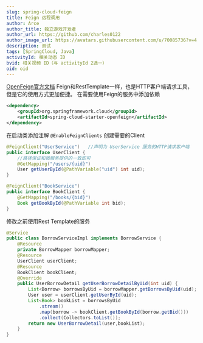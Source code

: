 ```yaml
---
slug: spring-cloud-feign
title: Feign 远程调用
author: Arce
author_title: 独立游戏开发者
author_url: https://github.com/charles0122
author_image_url: https://avatars.githubusercontent.com/u/70085736?v=4
description: 测试
tags: [SpringCloud, Java]
activityId: 相关动态 ID
bvid: 相关视频 ID（与 activityId 2选一）
oid: oid
---
```






[OpenFeign官方文档](https://docs.spring.io/spring-cloud-openfeign/docs/current/reference/html/)
Feign和RestTemplate一样，也是HTTP客户端请求工具，但是它的使用方式更加便捷。
在需要使用Feign的服务中添加依赖

```xml
<dependency>
    <groupId>org.springframework.cloud</groupId>
    <artifactId>spring-cloud-starter-openfeign</artifactId>
</dependency>
```
<!-- truncate -->

在启动类添加注解 `@EnableFeignClients`
创建需要的Client

``` java
@FeignClient("UserService")   //声明为 UserService 服务的HTTP请求客户端
public interface UserClient {
    //路径保证和微服务提供的一致即可
    @GetMapping("/users/{uid}")
    User getUserById(@PathVariable("uid") int uid);
}
```

``` java
@FeignClient("BookService")
public interface BookClient {
    @GetMapping("/books/{bid}")
    Book getBookById(@PathVariable int bid);
}
```

修改之前使用Rest Template的服务

```java
@Service
public class BorrowServiceImpl implements BorrowService {
    @Resource
    private BorrowMapper borrowMapper;
    @Resource
    UserClient userClient;
    @Resource
    BookClient bookClient;
    @Override
    public UserBorrowDetail getUserBorrowDetailByUid(int uid) {
        List<Borrow> borrowsByUid = borrowMapper.getBorrowsByUid(uid);
        User user = userClient.getUserById(uid);
        List<Book> bookList = borrowsByUid
            .stream()
            .map(borrow -> bookClient.getBookById(borrow.getBid()))
            .collect(Collectors.toList());
        return new UserBorrowDetail(user,bookList);
    }
}
```
